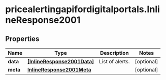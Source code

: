 # pricealertingapifordigitalportals.InlineResponse2001

## Properties

Name | Type | Description | Notes
------------ | ------------- | ------------- | -------------
**data** | [**[InlineResponse2001Data]**](InlineResponse2001Data.md) | List of alerts. | [optional] 
**meta** | [**InlineResponse2001Meta**](InlineResponse2001Meta.md) |  | [optional] 


